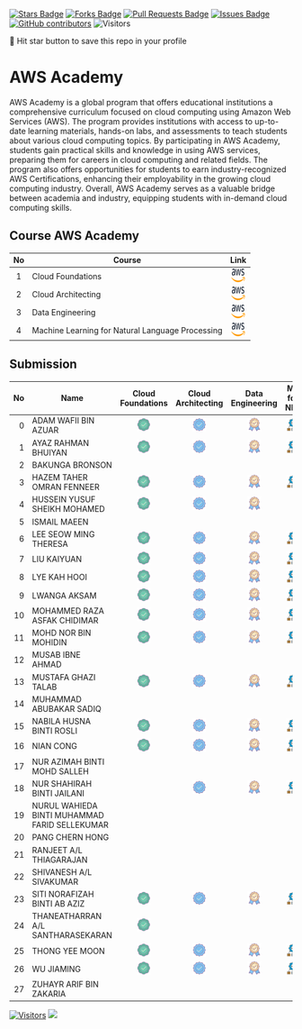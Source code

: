 <a href="https://github.com/drshahizan/BDM/stargazers"><img src="https://img.shields.io/github/stars/drshahizan/BDM" alt="Stars Badge"/></a>
<a href="https://github.com/drshahizan/BDM/network/members"><img src="https://img.shields.io/github/forks/drshahizan/BDM" alt="Forks Badge"/></a>
<a href="https://github.com/drshahizan/BDM/pulls"><img src="https://img.shields.io/github/issues-pr/drshahizan/BDM" alt="Pull Requests Badge"/></a>
<a href="https://github.com/drshahizan/BDM"><img src="https://img.shields.io/github/issues/drshahizan/BDM" alt="Issues Badge"/></a>
<a href="https://github.com/drshahizan/BDM/graphs/contributors"><img alt="GitHub contributors" src="https://img.shields.io/github/contributors/drshahizan/BDM?color=2b9348"></a>
![Visitors](https://api.visitorbadge.io/api/visitors?path=https%3A%2F%2Fgithub.com%2Fdrshahizan%2BDM&labelColor=%23d9e3f0&countColor=%23697689&style=flat)

🌟 Hit star button to save this repo in your profile

# AWS Academy

AWS Academy is a global program that offers educational institutions a comprehensive curriculum focused on cloud computing using Amazon Web Services (AWS). The program provides institutions with access to up-to-date learning materials, hands-on labs, and assessments to teach students about various cloud computing topics. By participating in AWS Academy, students gain practical skills and knowledge in using AWS services, preparing them for careers in cloud computing and related fields. The program also offers opportunities for students to earn industry-recognized AWS Certifications, enhancing their employability in the growing cloud computing industry. Overall, AWS Academy serves as a valuable bridge between academia and industry, equipping students with in-demand cloud computing skills.

## Course AWS Academy

| No  | Course                                                                                                |                                                             Link                                                             |
| :-: | ----------------------------------------------------------------------------------------------------- | :--------------------------------------------------------------------------------------------------------------------------: |
|  1  | Cloud Foundations | <a href="https://awsacademy.instructure.com/courses/60317" ><img src="../images/aws.svg" width="24px" height="24px" ></a> |
|  2  | Cloud Architecting | <a href="https://awsacademy.instructure.com/courses/60318" ><img src="../images/aws.svg" width="24px" height="24px" ></a> |
|  3  | Data Engineering | <a href="https://awsacademy.instructure.com/courses/60401" ><img src="../images/aws.svg" width="24px" height="24px" ></a> |
|  4  | Machine Learning for Natural Language Processing | <a href="https://awsacademy.instructure.com/courses/60323" ><img src="../images/aws.svg" width="24px" height="24px" ></a> |

## Submission

| No  | Name  | Cloud Foundations | Cloud Architecting | Data Engineering | ML for NLP |
| ---: | ------------- | :-------------: | :-------------: | :-------------: | :-------------: | 
| 0   | ADAM WAFII BIN AZUAR                      | <a href="https://www.credly.com/badges/4bc350fe-4dac-48eb-8ffa-123835bacef4/public_url"><img src="../images/badge1.png" width="24px" height="24px"></a> | <a href="https://www.credly.com/badges/f0cceb63-764c-49a5-8358-45a1921fe550/public_url"><img src="../images/badge2.png" width="24px" height="24px"></a> | <a href="https://www.credly.com/badges/8dfc05e1-c725-4c91-9bbc-8b74e4655b9b/public_url"><img src="../images/badge3.png" width="24px" height="24px"></a>| <a href="https://www.credly.com/badges/8dfc05e1-c725-4c91-9bbc-8b74e4655b9b/public_url"><img src="../images/nlp.png" width="24px" height="24px"></a>|
| 1   | AYAZ RAHMAN BHUIYAN                    |  <a href="https://www.credly.com/badges/8d41c522-494b-4861-b224-853fb8ba962b/public_url"><img src="../images/badge1.png" width="24px" height="24px"></a> | <a href="https://www.credly.com/badges/1f4f888c-fc9a-4021-9ed4-facdf4b6644f/public_url"><img src="../images/badge2.png" width="24px" height="24px"></a> | <a href="https://www.credly.com/badges/bfede587-6bff-421f-9275-10412ad2bbee/public_url"><img src="../images/badge3.png" width="24px" height="24px"></a>| <a href="https://www.credly.com/badges/2715e8ed-d0cf-45f1-860a-f7c5958af617/public_url"><img src="../images/nlp.png" width="24px" height="24px"></a>|
| 2   | BAKUNGA BRONSON                        |
| 3   | HAZEM TAHER OMRAN FENNEER              | <a href="https://www.credly.com/badges/ac081abd-9ed3-479a-b82f-e2588cdf3171/public_url"><img src="../images/badge1.png" width="24px" height="24px"></a> | <a href="https://www.credly.com/badges/6b037cdf-7de4-4477-b4d3-b5db5a2cf8d8/public_url"><img src="../images/badge2.png" width="24px" height="24px"></a> | <a href="https://www.credly.com/badges/30b98403-22e3-46e7-b7b9-7d9d356a4a14/public_url"><img src="../images/badge3.png" width="24px" height="24px"></a>| <a href="https://www.credly.com/badges/e552a75e-7c1b-4dcf-bda7-17719e099ce6/public_url"><img src="../images/nlp.png" width="24px" height="24px"></a>|
| 4   | HUSSEIN YUSUF SHEIKH MOHAMED           |  <a href="https://www.credly.com/badges/d278a9f3-d696-4420-8690-966ce228a360/public_url"><img src="../images/badge1.png" width="24px" height="24px"></a> | <a href="https://www.credly.com/badges/35455eff-1ffa-4d58-a7b0-cf4f76abbf55/public_url"><img src="../images/badge2.png" width="24px" height="24px"></a> |<a href="https://www.credly.com/badges/2ef85480-8c39-45bf-8ec8-3432e55b9e45/public_url"><img src="../images/badge3.png" width="24px" height="24px"></a>|
| 5   | ISMAIL MAEEN                           |
| 6   | LEE SEOW MING THERESA                  | <a href="https://www.credly.com/badges/6e1662da-e593-4e9d-9c34-8ed6392383d5/public_url"><img src="../images/badge1.png" width="24px" height="24px"></a> | <a href="https://www.credly.com/badges/ca29d6f8-7e6e-4d61-82a8-ceed0bbb60e9/public_url"><img src="../images/badge2.png" width="24px" height="24px"></a> | <a href="https://www.credly.com/badges/e7531144-119e-4684-b715-05e3ad943193/public_url"><img src="../images/badge3.png" width="24px" height="24px"></a>| <a href="https://www.credly.com/badges/25db0c84-70bc-493e-9342-7a2de49a6835/public_url"><img src="../images/nlp.png" width="24px" height="24px"></a>
| 7   | LIU KAIYUAN                            | <a href="https://www.credly.com/badges/858a79ee-0b2b-4e90-9e5e-69ae8e66c72a/public_url"><img src="../images/badge1.png" width="24px" height="24px"></a> | <a href="https://www.credly.com/badges/19b33255-bcdb-4d1b-af83-23b9eb8cab99/public_url"><img src="../images/badge2.png" width="24px" height="24px"></a> | <a href="https://www.credly.com/badges/4879ad3c-bb91-4cb1-9a9e-f5e2b3f7d6a8/public_url"><img src="../images/badge3.png" width="24px" height="24px"></a>| <a href="https://www.credly.com/badges/969db748-22f1-43a2-ad1d-28830de35fd2/public_url"><img src="../images/nlp.png" width="24px" height="24px"></a>
| 8   | LYE KAH HOOI                            |<a href="https://www.credly.com/badges/724b7378-7280-4c24-9f85-f02c8f887793/public_url"><img src="../images/badge1.png" width="24px" height="24px"></a> | <a href="https://www.credly.com/badges/8fba04fe-6a93-482e-8eb9-7c4016decc3f/public_url"><img src="../images/badge2.png" width="24px" height="24px"></a> | <a href="https://www.credly.com/badges/96b8c962-f2a8-4bc6-af76-378dcef05e93/public_url"><img src="../images/badge3.png" width="24px" height="24px"></a>| <a href="https://www.credly.com/badges/46f1b980-8306-4997-93a4-8a2fb2f7fd48/public_url"><img src="../images/nlp.png" width="24px" height="24px"></a>
| 9   | LWANGA AKSAM                           |<a href="https://www.credly.com/badges/5d60c50e-359f-4c6c-affd-fde049ed1cfe/public_url"><img src="../images/badge1.png" width="24px" height="24px"></a> | <a href="https://www.credly.com/badges/f85130b9-ba86-44ee-91ad-3aac542c9656/public_url"><img src="../images/badge2.png" width="24px" height="24px"></a> | <a href="https://www.credly.com/badges/d91bedcd-c029-42b5-b28a-a9616d208618/public_url"><img src="../images/badge3.png" width="24px" height="24px"></a> | <a href="https://www.credly.com/badges/ff940994-d8a6-4461-80ad-485cb02c6224/public_url"><img src="../images/nlp.png" width="24px" height="24px"></a>| 
| 10  | MOHAMMED RAZA ASFAK CHIDIMAR           |<a href="https://www.credly.com/badges/2fe18dc7-c99e-4ab5-8ac0-2d047c1a1165/public_url"><img src="../images/badge1.png" width="24px" height="24px"></a> | <a href="https://www.credly.com/badges/b01e2a0e-fce8-4f64-b847-a5282d0bc7db/public_url"><img src="../images/badge2.png" width="24px" height="24px"></a> | <a href="https://www.credly.com/badges/fad9e660-69ae-4e1f-9519-00066ffd02cc/public_url"><img src="../images/badge3.png" width="24px" height="24px"></a>| <a href="https://www.credly.com/badges/08455bca-7f09-4675-9087-d15d2ccf40b9/public_url"><img src="../images/nlp.png" width="24px" height="24px"></a>
| 11  | MOHD NOR BIN MOHIDIN                   |<a href="https://www.credly.com/badges/b8e9cf4c-3045-4170-bb63-2b4efafd9c1b/public_url"><img src="../images/badge1.png" width="24px" height="24px"></a> | <a href="https://www.credly.com/badges/12667ef7-a8cb-4fb0-9f6b-634d7da63a3d/public_url"><img src="../images/badge2.png" width="24px" height="24px"></a> | <a href="https://www.credly.com/badges/eb410be5-61c9-419b-bcf0-f3b5b43a7bc9/public_url"><img src="../images/badge3.png" width="24px" height="24px"></a>| <a href="https://www.credly.com/badges/4b3254c0-3449-4c26-815a-49e28099f002/public_url"><img src="../images/nlp.png" width="24px" height="24px"></a>|
| 12  | MUSAB IBNE AHMAD                        |
| 13  |  MUSTAFA GHAZI TALAB                               |<a href="https://www.credly.com/badges/4f390d53-f2e6-42fd-84df-83db4424eb4c/public_url"><img src="../images/badge1.png" width="24px" height="24px"></a> | <a href="https://www.credly.com/badges/95be18c4-7ec1-400a-8022-ad9abb38004a/public_url"><img src="../images/badge2.png" width="24px" height="24px"></a> | <a href="https://www.credly.com/badges/4ea0fd32-2783-4fb8-b9e4-9baddf6dc1bc/public_url"><img src="../images/badge3.png" width="24px" height="24px"></a>| <a href="https://www.credly.com/badges/add18954-8185-4d2a-bbf7-674c8607d5da/public_url"><img src="../images/nlp.png" width="24px" height="24px"></a>
| 14  | MUHAMMAD ABUBAKAR SADIQ                |
| 15  | NABILA HUSNA BINTI ROSLI               |<a href="https://www.credly.com/badges/5b1ab9ba-d8e2-4b9a-9f1e-2a9a7229b13c/public_url"><img src="../images/badge1.png" width="24px" height="24px"></a> | <a href="https://www.credly.com/badges/d6fcb886-41da-40d0-a9b9-ecfb17303c08/public_url"><img src="../images/badge2.png" width="24px" height="24px"></a> | <a href="https://www.credly.com/badges/6439ee26-ff8a-41f9-9f8c-923a80518874/public_url"><img src="../images/badge3.png" width="24px" height="24px"></a>| <a href="https://www.credly.com/badges/6571ee44-19a4-481c-9bbd-c76175e68933/public_url"><img src="../images/nlp.png" width="24px" height="24px"></a>|
| 16  | NIAN CONG                               |<a href="https://www.credly.com/badges/93b6aeb5-aa71-4fd0-89e1-90f3d2e3d017/public_url"><img src="../images/badge1.png" width="24px" height="24px"></a> | <a href="https://www.credly.com/badges/63c5638f-899e-4ff5-ba65-88bed9224c9c/public_url"><img src="../images/badge2.png" width="24px" height="24px"></a> | <a href="https://www.credly.com/badges/9fc9e9b9-04ca-4ad5-81cb-fe0fc2abe054/public_url"><img src="../images/badge3.png" width="24px" height="24px"></a>| <a href="https://www.credly.com/badges/f0c4ccf1-7a38-472f-9764-083d7d1926a9/public_url"><img src="../images/nlp.png" width="24px" height="24px"></a>|
| 17  | NUR AZIMAH BINTI MOHD SALLEH           |
| 18  | NUR SHAHIRAH BINTI JAILANI             | |<a href="https://www.credly.com/badges/e09e4c83-64d4-40dc-8b4f-c8d997064d62/public_url"><img src="../images/badge2.png" width="24px" height="24px"></a>| <a href="https://www.credly.com/badges/3fe45193-7b92-4ab7-8400-ca7f73744311/public_url"><img src="../images/badge3.png" width="24px" height="24px"></a>| <a href="https://www.credly.com/badges/98290bc2-33aa-41c7-a3c4-bbf6582e9b25/public_url"><img src="../images/nlp.png" width="24px" height="24px"></a>|
| 19  | NURUL WAHIEDA BINTI MUHAMMAD FARID SELLEKUMAR  |
| 20  | PANG CHERN HONG                        |
| 21  | RANJEET A/L THIAGARAJAN                |
| 22  | SHIVANESH A/L SIVAKUMAR                |
| 23  | SITI NORAFIZAH BINTI AB AZIZ           |<a href="https://www.credly.com/badges/a217a545-00c2-48f2-87fb-2efbf6e3da14/public_url"><img src="../images/badge1.png" width="24px" height="24px"></a> |<a href="https://www.credly.com/badges/b286c756-391f-4ce2-b538-71a96a2d59c5/public_url"><img src="../images/badge2.png" width="24px" height="24px"></a> | <a href="https://www.credly.com/badges/3b5cd6b9-f6f0-493f-951f-3c1799aa5915/public_url"><img src="../images/badge3.png" width="24px" height="24px"></a>| <a href="https://www.credly.com/badges/84bff3a7-446e-430a-97a5-045ef8aa2032/public_url"><img src="../images/nlp.png" width="24px" height="24px"></a>|
| 24  | THANEATHARRAN A/L SANTHARASEKARAN      |<a href="https://www.credly.com/earner/earned/badge/18c9d65f-53cc-4e96-9553-13f6030d6267"><img src="../images/badge1.png" width="24px" height="24px"></a> |
| 25  | THONG YEE MOON                         |<a href="https://www.credly.com/badges/7536ce85-94d5-43eb-a022-7e2fff945c13/public_url"><img src="../images/badge1.png" width="24px" height="24px"></a> |<a href="https://www.credly.com/badges/52f71211-2451-4224-a006-e57fc05e46fa/public_url"><img src="../images/badge2.png" width="24px" height="24px"></a> | <a href="https://www.credly.com/badges/b1680c97-bc4a-435a-90d7-259d5fd783c8/public_url"><img src="../images/badge3.png" width="24px" height="24px"></a>| <a href="https://www.credly.com/badges/ebb1cb34-1772-4622-9da1-5afdd0c51eb1/public_url"><img src="../images/nlp.png" width="24px" height="24px"></a>|
| 26  | WU JIAMING                             |<a href="https://www.credly.com/badges/4a7d2e7c-2748-42b2-87d8-48956d7e3e54/public_url"><img src="../images/badge1.png" width="24px" height="24px"></a> |<a href="https://www.credly.com/badges/1381bc4a-0796-4741-883b-54e93434d516/public_url"><img src="../images/badge2.png" width="24px" height="24px"></a> | <a href="https://www.credly.com/badges/02d4e5b7-4857-4e0e-bb73-f3838ad8fc1c/public_url"><img src="../images/badge3.png" width="24px" height="24px"></a>| <a href="https://www.credly.com/badges/816bab97-7aba-4433-b963-f7c0f5504735/public_url"><img src="../images/nlp.png" width="24px" height="24px"></a>|
| 27  | ZUHAYR ARIF BIN ZAKARIA                |


[![Visitors](https://api.visitorbadge.io/api/visitors?path=https%3A%2F%2Fgithub.com%2Fdrshahizan&labelColor=%23697689&countColor=%23555555&style=plastic)](https://visitorbadge.io/status?path=https%3A%2F%2Fgithub.com%2Fdrshahizan)
![](https://hit.yhype.me/github/profile?user_id=81284918)

